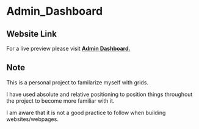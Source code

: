 # Admin_Dashboard

## Website Link 
For a live preview please visit [__Admin Dashboard.__](https://plan28-06.github.io/Admin_Dashboard/)


## **Note**
This is a personal project to familarize myself with grids.

I have used absolute and relative positioning to position things throughout the project to become more familiar with it.

I am aware that it is not a good practice to follow when building websites/webpages.
